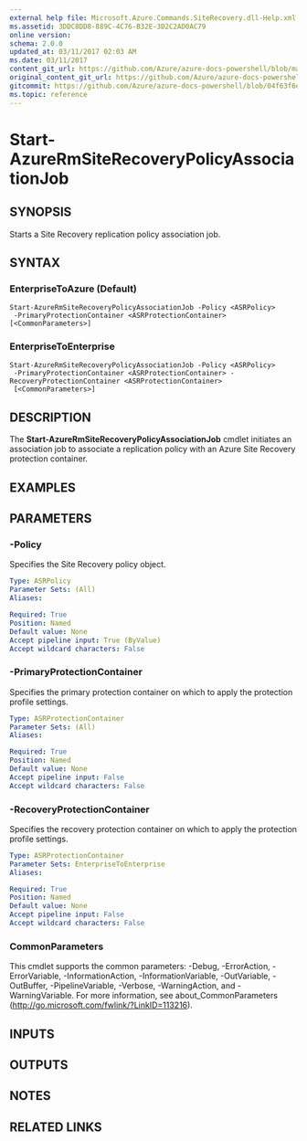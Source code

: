 ```yaml
---
external help file: Microsoft.Azure.Commands.SiteRecovery.dll-Help.xml
ms.assetid: 3DDC8DD8-889C-4C76-B32E-3D2C2AD0AC79
online version:
schema: 2.0.0
updated_at: 03/11/2017 02:03 AM
ms.date: 03/11/2017
content_git_url: https://github.com/Azure/azure-docs-powershell/blob/master/azureps-cmdlets-docs/ResourceManager/AzureRM.SiteRecovery/v3.6.0/Start-AzureRmSiteRecoveryPolicyAssociationJob.md
original_content_git_url: https://github.com/Azure/azure-docs-powershell/blob/master/azureps-cmdlets-docs/ResourceManager/AzureRM.SiteRecovery/v3.6.0/Start-AzureRmSiteRecoveryPolicyAssociationJob.md
gitcommit: https://github.com/Azure/azure-docs-powershell/blob/04f63f6e685743ace2c57eb157574e34e8610b1c
ms.topic: reference
---
```


# Start-AzureRmSiteRecoveryPolicyAssociationJob

## SYNOPSIS
Starts a Site Recovery replication policy association job.

## SYNTAX

### EnterpriseToAzure (Default)
```
Start-AzureRmSiteRecoveryPolicyAssociationJob -Policy <ASRPolicy>
 -PrimaryProtectionContainer <ASRProtectionContainer> [<CommonParameters>]
```

### EnterpriseToEnterprise
```
Start-AzureRmSiteRecoveryPolicyAssociationJob -Policy <ASRPolicy>
 -PrimaryProtectionContainer <ASRProtectionContainer> -RecoveryProtectionContainer <ASRProtectionContainer>
 [<CommonParameters>]
```

## DESCRIPTION
The **Start-AzureRmSiteRecoveryPolicyAssociationJob** cmdlet initiates an association job to associate a replication policy with an Azure Site Recovery protection container.

## EXAMPLES

## PARAMETERS

### -Policy
Specifies the Site Recovery policy object.

```yaml
Type: ASRPolicy
Parameter Sets: (All)
Aliases: 

Required: True
Position: Named
Default value: None
Accept pipeline input: True (ByValue)
Accept wildcard characters: False
```

### -PrimaryProtectionContainer
Specifies the primary protection container on which to apply the protection profile settings.

```yaml
Type: ASRProtectionContainer
Parameter Sets: (All)
Aliases: 

Required: True
Position: Named
Default value: None
Accept pipeline input: False
Accept wildcard characters: False
```

### -RecoveryProtectionContainer
Specifies the recovery protection container on which to apply the protection profile settings.

```yaml
Type: ASRProtectionContainer
Parameter Sets: EnterpriseToEnterprise
Aliases: 

Required: True
Position: Named
Default value: None
Accept pipeline input: False
Accept wildcard characters: False
```

### CommonParameters
This cmdlet supports the common parameters: -Debug, -ErrorAction, -ErrorVariable, -InformationAction, -InformationVariable, -OutVariable, -OutBuffer, -PipelineVariable, -Verbose, -WarningAction, and -WarningVariable. For more information, see about_CommonParameters (http://go.microsoft.com/fwlink/?LinkID=113216).

## INPUTS

## OUTPUTS

## NOTES

## RELATED LINKS

